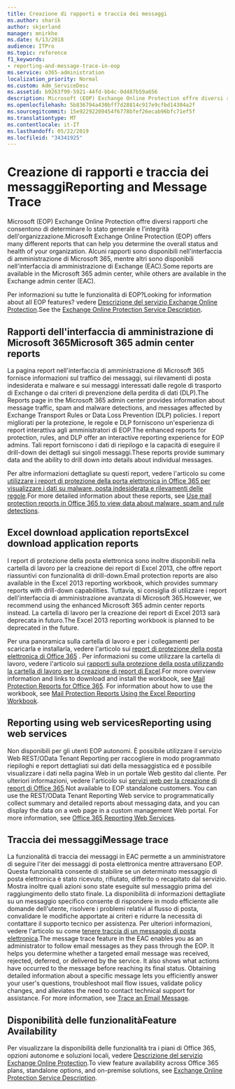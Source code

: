 ```yaml
---
title: Creazione di rapporti e traccia dei messaggi
ms.author: sharik
author: skjerland
manager: mnirkhe
ms.date: 6/13/2018
audience: ITPro
ms.topic: reference
f1_keywords:
- reporting-and-message-trace-in-eop
ms.service: o365-administration
localization_priority: Normal
ms.custom: Adm_ServiceDesc
ms.assetid: b9263f99-5921-44fd-bb4c-0d487b59a656
description: Microsoft (EOP) Exchange Online Protection offre diversi rapporti che consentono di determinare lo stato generale e l'integrità dell'organizzazione. Alcuni rapporti sono disponibili nell'interfaccia di amministrazione di Microsoft 365, mentre altri sono disponibili nell'interfaccia di amministrazione di Exchange (EAC).
ms.openlocfilehash: 5b836794a430bff7d28814c917e9cfbd14304a2f
ms.sourcegitcommit: 15e92292209454f6778bfef26ecab96bfc71ef5f
ms.translationtype: MT
ms.contentlocale: it-IT
ms.lasthandoff: 05/22/2019
ms.locfileid: "34341925"
---
```

# <a name="reporting-and-message-trace"></a><span data-ttu-id="8d7d9-104">Creazione di rapporti e traccia dei messaggi</span><span class="sxs-lookup"><span data-stu-id="8d7d9-104">Reporting and Message Trace</span></span>

<span data-ttu-id="8d7d9-105">Microsoft (EOP) Exchange Online Protection offre diversi rapporti che consentono di determinare lo stato generale e l'integrità dell'organizzazione.</span><span class="sxs-lookup"><span data-stu-id="8d7d9-105">Microsoft Exchange Online Protection (EOP) offers many different reports that can help you determine the overall status and health of your organization.</span></span> <span data-ttu-id="8d7d9-106">Alcuni rapporti sono disponibili nell'interfaccia di amministrazione di Microsoft 365, mentre altri sono disponibili nell'interfaccia di amministrazione di Exchange (EAC).</span><span class="sxs-lookup"><span data-stu-id="8d7d9-106">Some reports are available in the Microsoft 365 admin center, while others are available in the Exchange admin center (EAC).</span></span>
  
<span data-ttu-id="8d7d9-107">Per informazioni su tutte le funzionalità di EOP?</span><span class="sxs-lookup"><span data-stu-id="8d7d9-107">Looking for information about all EOP features?</span></span> <span data-ttu-id="8d7d9-108">vedere [Descrizione del servizio Exchange Online Protection](exchange-online-protection-service-description.md).</span><span class="sxs-lookup"><span data-stu-id="8d7d9-108">See the [Exchange Online Protection Service Description](exchange-online-protection-service-description.md).</span></span>
  
## <a name="microsoft-365-admin-center-reports"></a><span data-ttu-id="8d7d9-109">Rapporti dell'interfaccia di amministrazione di Microsoft 365</span><span class="sxs-lookup"><span data-stu-id="8d7d9-109">Microsoft 365 admin center reports</span></span>
<span data-ttu-id="8d7d9-110"><a name="BKMK_office365admincenterreports"> </a></span><span class="sxs-lookup"><span data-stu-id="8d7d9-110"></span></span>

<span data-ttu-id="8d7d9-111">La pagina report nell'interfaccia di amministrazione di Microsoft 365 fornisce informazioni sul traffico dei messaggi, sui rilevamenti di posta indesiderata e malware e sui messaggi interessati dalle regole di trasporto di Exchange o dai criteri di prevenzione della perdita di dati (DLP).</span><span class="sxs-lookup"><span data-stu-id="8d7d9-111">The Reports page in the Microsoft 365 admin center provides information about message traffic, spam and malware detections, and messages affected by Exchange Transport Rules or Data Loss Prevention (DLP) policies.</span></span> <span data-ttu-id="8d7d9-112">I report migliorati per la protezione, le regole e DLP forniscono un'esperienza di report interattiva agli amministratori di EOP.</span><span class="sxs-lookup"><span data-stu-id="8d7d9-112">The enhanced reports for protection, rules, and DLP offer an interactive reporting experience for EOP admins.</span></span> <span data-ttu-id="8d7d9-113">Tali report forniscono i dati di riepilogo e la capacità di eseguire il drill-down dei dettagli sui singoli messaggi.</span><span class="sxs-lookup"><span data-stu-id="8d7d9-113">These reports provide summary data and the ability to drill down into details about individual messages.</span></span>
  
<span data-ttu-id="8d7d9-114">Per altre informazioni dettagliate su questi report, vedere l'articolo su come [utilizzare i report di protezione della porta elettronica in Office 365 per visualizzare i dati su malware, posta indesiderata e rilevamenti delle regole](https://go.microsoft.com/fwlink/p/?LinkID=401102).</span><span class="sxs-lookup"><span data-stu-id="8d7d9-114">For more detailed information about these reports, see [Use mail protection reports in Office 365 to view data about malware, spam and rule detections](https://go.microsoft.com/fwlink/p/?LinkID=401102).</span></span>
  
## <a name="excel-download-application-reports"></a><span data-ttu-id="8d7d9-115">Excel download application reports</span><span class="sxs-lookup"><span data-stu-id="8d7d9-115">Excel download application reports</span></span>
<span data-ttu-id="8d7d9-116"><a name="BKMK_exceldownloadapplicationreports"> </a></span><span class="sxs-lookup"><span data-stu-id="8d7d9-116"></span></span>

<span data-ttu-id="8d7d9-117">I report di protezione della posta elettronica sono inoltre disponibili nella cartella di lavoro per la creazione dei report di Excel 2013, che offre report riassuntivi con funzionalità di drill-down.</span><span class="sxs-lookup"><span data-stu-id="8d7d9-117">Email protection reports are also available in the Excel 2013 reporting workbook, which provides summary reports with drill-down capabilities.</span></span> <span data-ttu-id="8d7d9-118">Tuttavia, si consiglia di utilizzare i report dell'interfaccia di amministrazione avanzata di Microsoft 365.</span><span class="sxs-lookup"><span data-stu-id="8d7d9-118">However, we recommend using the enhanced Microsoft 365 admin center reports instead.</span></span> <span data-ttu-id="8d7d9-119">La cartella di lavoro per la creazione dei report di Excel 2013 sarà deprecata in futuro.</span><span class="sxs-lookup"><span data-stu-id="8d7d9-119">The Excel 2013 reporting workbook is planned to be deprecated in the future.</span></span> 
  
<span data-ttu-id="8d7d9-p106">Per una panoramica sulla cartella di lavoro e per i collegamenti per scaricarla e installarla, vedere l'articolo sui [report di protezione della posta elettronica di Office 365](https://go.microsoft.com/fwlink/p/?LinkId=271776) . Per informazioni su come utilizzare la cartella di lavoro, vedere l'articolo sui [rapporti sulla protezione della posta utilizzando la cartella di lavoro per la creazione di report di Excel](https://go.microsoft.com/fwlink/p/?LinkId=285211).</span><span class="sxs-lookup"><span data-stu-id="8d7d9-p106">For more overview information and links to download and install the workbook, see [Mail Protection Reports for Office 365](https://go.microsoft.com/fwlink/p/?LinkId=271776). For information about how to use the workbook, see [Mail Protection Reports Using the Excel Reporting Workbook](https://go.microsoft.com/fwlink/p/?LinkId=285211).</span></span>
  
## <a name="reporting-using-web-services"></a><span data-ttu-id="8d7d9-122">Reporting using web services</span><span class="sxs-lookup"><span data-stu-id="8d7d9-122">Reporting using web services</span></span>
<span data-ttu-id="8d7d9-123"><a name="BKMK_reportingusingwebservices"> </a></span><span class="sxs-lookup"><span data-stu-id="8d7d9-123"></span></span>

<span data-ttu-id="8d7d9-p107">Non disponibili per gli utenti EOP autonomi. È possibile utilizzare il servizio Web REST/OData Tenant Reporting per raccogliere in modo programmato riepiloghi e report dettagliati sui dati della messaggistica ed è possibile visualizzare i dati nella pagina Web in un portale Web gestito dal cliente. Per ulteriori informazioni, vedere l'articolo sui [servizi web per la creazione di report di Office 365](https://go.microsoft.com/fwlink/?LinkId=279926).</span><span class="sxs-lookup"><span data-stu-id="8d7d9-p107">Not available to EOP standalone customers. You can use the REST/OData Tenant Reporting Web service to programmatically collect summary and detailed reports about messaging data, and you can display the data on a web page in a custom management Web portal. For more information, see [Office 365 Reporting Web Services](https://go.microsoft.com/fwlink/?LinkId=279926).</span></span>
  
## <a name="message-trace"></a><span data-ttu-id="8d7d9-127">Traccia dei messaggi</span><span class="sxs-lookup"><span data-stu-id="8d7d9-127">Message trace</span></span>
<span data-ttu-id="8d7d9-128"><a name="BKMK_messagetrace"> </a></span><span class="sxs-lookup"><span data-stu-id="8d7d9-128"></span></span>

<span data-ttu-id="8d7d9-p108">La funzionalità di traccia dei messaggi in EAC permette a un amministratore di seguire l'iter dei messaggi di posta elettronica mentre attraversano EOP. Questa funzionalità consente di stabilire se un determinato messaggio di posta elettronica è stato ricevuto, rifiutato, differito o recapitato dal servizio. Mostra inoltre quali azioni sono state eseguite sul messaggio prima del raggiungimento dello stato finale. La disponibilità di informazioni dettagliate su un messaggio specifico consente di rispondere in modo efficiente alle domande dell'utente, risolvere i problemi relativi al flusso di posta, convalidare le modifiche apportate ai criteri e ridurre la necessità di contattare il supporto tecnico per assistenza. Per ulteriori informazioni, vedere l'articolo su come [tenere traccia di un messaggio di posta elettronica](https://go.microsoft.com/fwlink/p/?LinkID=282262).</span><span class="sxs-lookup"><span data-stu-id="8d7d9-p108">The message trace feature in the EAC enables you as an administrator to follow email messages as they pass through the EOP. It helps you determine whether a targeted email message was received, rejected, deferred, or delivered by the service. It also shows what actions have occurred to the message before reaching its final status. Obtaining detailed information about a specific message lets you efficiently answer your user's questions, troubleshoot mail flow issues, validate policy changes, and alleviates the need to contact technical support for assistance. For more information, see [Trace an Email Message](https://go.microsoft.com/fwlink/p/?LinkID=282262).</span></span>
  
## <a name="feature-availability"></a><span data-ttu-id="8d7d9-134">Disponibilità delle funzionalità</span><span class="sxs-lookup"><span data-stu-id="8d7d9-134">Feature Availability</span></span>
<span data-ttu-id="8d7d9-135"><a name="BKMK_messagetrace"> </a></span><span class="sxs-lookup"><span data-stu-id="8d7d9-135"></span></span>

<span data-ttu-id="8d7d9-136">Per visualizzare la disponibilità delle funzionalità tra i piani di Office 365, opzioni autonome e soluzioni locali, vedere [Descrizione del servizio Exchange Online Protection](exchange-online-protection-service-description.md).</span><span class="sxs-lookup"><span data-stu-id="8d7d9-136">To view feature availability across Office 365 plans, standalone options, and on-premise solutions, see [Exchange Online Protection Service Description](exchange-online-protection-service-description.md).</span></span>
  

